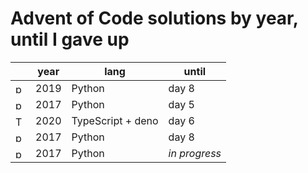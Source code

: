 # Advent of Code solutions by year, until I gave up

|                                                                                                   | year | lang              | until         |
| ------------------------------------------------------------------------------------------------- | ---- | ----------------- | ------------- |
| <img height="16" width="16" src="https://cdn.simpleicons.org/python/gray" alt="python" />         | 2019 | Python            | day 8         |
| <img height="16" width="16" src="https://cdn.simpleicons.org/python/gray" alt="python" />         | 2017 | Python            | day 5         |
| <img height="16" width="16" src="https://cdn.simpleicons.org/typescript/gray" alt="TypeScript" /> | 2020 | TypeScript + deno | day 6         |
| <img height="16" width="16" src="https://cdn.simpleicons.org/python/gray" alt="python" />         | 2017 | Python            | day 8         |
| <img height="16" width="16" src="https://cdn.simpleicons.org/python/3776AB" alt="python" />       | 2017 | Python            | _in progress_ |
